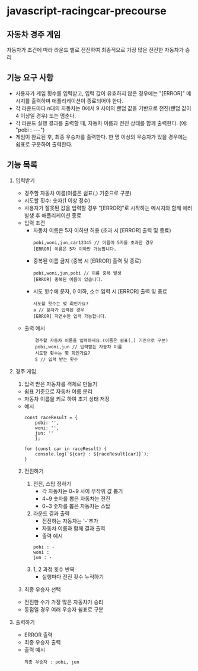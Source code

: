 # javascript-racingcar-precourse

## 자동차 경주 게임
자동차가 조건에 따라 라운드 별로 전진하여 최종적으로 가장 많은 전진한 자동차가 승리


## 기능 요구 사항
- 사용자가 게임 횟수를 입력받고, 입력 값이 유효하지 않은 경우에는 "[ERROR]" 메시지를 출력하며 애플리케이션이 종료되어야 한다.
- 각 라운드마다 n대의 자동차는 0에서 9 사이의 랜덤 값을 기반으로 전진(랜덤 값이 4 이상일 경우) 또는 멈춘다.
- 각 라운드 실행 결과를 출력할 때, 자동차 이름과 전진 상태를 함께 출력한다. (예: "pobi : ---")
- 게임이 완료된 후, 최종 우승자를 출력한다. 한 명 이상의 우승자가 있을 경우에는 쉼표로 구분하여 출력한다.


## 기능 목록

1. 입력받기
   - 경주할 자동차 이름(이름은 쉼표(,) 기준으로 구분)
   - 시도할 횟수: 숫자(1 이상 정수)
   - 사용자가 잘못된 값을 입력할 경우 "[ERROR]"로 시작하는 메시지와 함께 에러 발생 후 애플리케이션 종료
   - 입력 조건
     - 자동차 이름은 5자 이하만 허용 (초과 시 [ERROR] 출력 및 종료)
        ```
        pobi,woni,jun,car12345 // 이름이 5자를 초과한 경우
        [ERROR] 이름은 5자 이하만 가능합니다.
        ```
     - 중복된 이름 금지 (중복 시 [ERROR] 출력 및 종료)
        ```
        pobi,woni,jun,pobi // 이름 중복 발생
        [ERROR] 중복된 이름이 있습니다.
        ```
     - 시도 횟수에 문자, 0 이하, 소수 입력 시 [ERROR] 출력 및 종료
        ```
        시도할 횟수는 몇 회인가요?
        a // 문자가 입력된 경우
        [ERROR] 자연수만 입력 가능합니다.
        ```
   - 출력 예시
        ```
            경주할 자동차 이름을 입력하세요.(이름은 쉼표(,) 기준으로 구분)
            pobi,woni,jun // 입력받는 자동차 이름
            시도할 횟수는 몇 회인가요?
            5 // 입력 받는 횟수
        ```

2. 경주 게임
    1. 입력 받은 자동차를 객체로 만들기
      - 쉼표 기준으로 자동차 이름 분리
      - 자동차 이름을 키로 하여 초기 상태 저장
      - 예시
        ```
        const raceResult = {
            pobi: '',
            woni: '',
            jun: ''
            };

        for (const car in raceResult) {
            console.log(`${car} : ${raceResult[car]}`);
        }
        ```
    2. 전진하기
        1. 전진, 스탑 정하기
           - 각 자동차는 0~9 사이 무작위 값 뽑기
           - 4~9 숫자를 뽑은 자동차는 전진
           - 0~3 숫자를 뽑은 자동차는 스탑
        2. 라운드 결과 출력
           - 전진하는 자동차는 '-'추가
           - 자동차 이름과 함께 결과 출력
           - 출력 예시
            ```
            pobi : -
            woni : 
            jun : -
            ```
        3. 1, 2 과정 횟수 반복
           - 실행마다 전진 횟수 누적하기
  
    3. 최종 우승자 선택
      - 전진한 수가 가장 많은 자동차가 승리
      - 동점일 경우 여러 우승자 쉼표로 구분

3. 출력하기
   - ERROR 출력
   - 최종 우승자 출력
   - 출력 예시
        ```
        최종 우승자 : pobi, jun
        ```